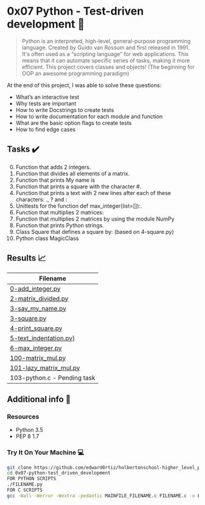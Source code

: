 # 0x07  Python - Test-driven development :snake:

> Python is an interpreted, high-level, general-purpose programming language. Created by Guido van Rossum and first released in 1991. It's often used as a “scripting language” for web applications. This means that it can automate specific series of tasks, making it more efficient. This project covers classes and objects! (The beginning for OOP an awesome programming paradigm)

At the end of this project, I was able to solve these questions:
  
* What’s an interactive test
* Why tests are important
* How to write Docstrings to create tests
* How to write documentation for each module and function
* What are the basic option flags to create tests
* How to find edge cases

## Tasks :heavy_check_mark:

0. Function that adds 2 integers.
1. Function that divides all elements of a matrix.
2. Function that prints My name is <first name> <last name>
3. Function that prints a square with the character #.
4. Function that prints a text with 2 new lines after each of these characters: ., ? and :
5. Unittests for the function def max_integer(list=[]):.
6. Function that multiplies 2 matrices:
7. Function that multiplies 2 matrices by using the module NumPy
8. Function that prints Python strings.
9. Class Square that defines a square by: (based on 4-square.py)
10. Python class MagicClass

## Results :chart_with_upwards_trend:

| Filename |
| ------ |
| [0-add_integer.py](https://github.com/edward0rtiz/holbertonschool-higher_level_programming/blob/master/0x07-python-test_driven_development/0-add_integer.py)|
| [2-matrix_divided.py](https://github.com/edward0rtiz/holbertonschool-higher_level_programming/blob/master/0x07-python-test_driven_development/2-matrix_divided.py)|
| [3-say_my_name.py](https://github.com/edward0rtiz/holbertonschool-higher_level_programming/blob/master/0x07-python-test_driven_development/3-say_my_name.py)|
| [3-square.py](https://github.com/edward0rtiz/holbertonschool-higher_level_programming/blob/master/0x06-python-classes/3-square.py)|
| [4-print_square.py](https://github.com/edward0rtiz/holbertonschool-higher_level_programming/blob/master/0x07-python-test_driven_development/4-print_square.py)|
| [5-text_indentation.py)](https://github.com/edward0rtiz/holbertonschool-higher_level_programming/blob/master/0x07-python-test_driven_development/5-text_indentation.py)|
| [6-max_integer.py](https://github.com/edward0rtiz/holbertonschool-higher_level_programming/blob/master/0x07-python-test_driven_development/6-max_integer.py)|
| [100-matrix_mul.py](https://github.com/edward0rtiz/holbertonschool-higher_level_programming/blob/master/0x07-python-test_driven_development/100-matrix_mul.py)|
| [101-lazy_matrix_mul.py](https://github.com/edward0rtiz/holbertonschool-higher_level_programming/blob/master/0x07-python-test_driven_development/101-lazy_matrix_mul.py)|
| 103-python.c - Pending task|

## Additional info :construction:
### Resources

- Python 3.5
- PEP 8 1.7

### Try It On Your Machine :computer:	
```bash
git clone https://github.com/edward0rtiz/holbertonschool-higher_level_programming.git
cd 0x07-python-test_driven_development
FOR PYTHON SCRIPTS
./FILENAME.py
FOR C SCRIPTS
gcc -Wall -Werror -Wextra -pedantic MAINFILE_FILENAME.c FILENAME.c -o FILENAME
```
